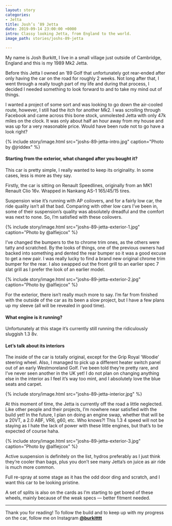 ```yaml
---
layout: story
categories:
- Jetta
title: Josh’s ’89 Jetta
date: 2019-09-14 23:00:00 +0000
intro: Classy looking Jetta, from England to the world.
image_path: stories/joshs-89-jetta

---
```

My name is Josh Burkitt, I live in a small village just outside of Cambridge, England and this is my 1989 Mk2 Jetta.

Before this Jetta I owned an ’89 Golf that unfortunately got rear-ended after only having the car on the road for roughly 2 weeks. Not long after that, I went through a really tough part of my life and during that process, I decided I needed something to look forward to and to take my mind out of things.

I wanted a project of some sort and was looking to go down the air-cooled route, however, I still had the itch for another Mk2. I was scrolling through Facebook and came across this bone stock, unmolested Jetta with only 47k miles on the clock. It was only about half an hour away from my house and was up for a very reasonable price. Would have been rude not to go have a look right?

{% include story/image.html src="joshs-89-jetta-intro.jpg" caption="Photo by @jriddex" %}

#### Starting from the exterior, what changed after you bought it?

This car is pretty simple, I really wanted to keep its originality. In some cases, less is more as they say.

Firstly, the car is sitting on Renault Speedlines, originally from an MK1 Renault Clio 16v. Wrapped in Nankang AS-1 165/45/15 tires.

Suspension wise it’s running with AP coilovers, and for a fairly low car, the ride quality isn’t all that bad. Comparing with other low cars I’ve been in, some of their suspension’s quality was absolutely dreadful and the comfort was next to none. So, I’m satisfied with these coilovers.

{% include story/image.html src="joshs-89-jetta-exterior-1.jpg" caption="Photo by @alfiejcox" %}

I’ve changed the bumpers to the to chrome trim ones, as the others were tatty and scratched. By the looks of things, one of the previous owners had backed into something and dented the rear bumper so it was a good excuse to get a new pair. I was really lucky to find a brand new original chrome trim bumper for the rear. I also swapped out the front grill to an earlier spec 7 slat grill as I prefer the look of an earlier model.

{% include story/image.html src="joshs-89-jetta-exterior-2.jpg" caption="Photo by @alfiejcox" %}

For the exterior, there isn’t really much more to say. I’m far from finished with the outside of the car as its been a slow project, but I have a few plans up my sleeve (all will be revealed in good time).

#### What engine is it running?

Unfortunately at this stage it’s currently still running the ridiculously sluggish 1.3 8v.

#### Let’s talk about its interiors

The inside of the car is totally original, except for the Grip Royal ‘Woodie’ steering wheel. Also, I managed to pick up a different heater switch panel out of an early Westmoreland Golf. I’ve been told they’re pretty rare, and I’ve never seen another in the UK yet! I do not plan on changing anything else in the interior as I feel it’s way too mint, and I absolutely love the blue seats and carpet.

{% include story/image.html src="joshs-89-jetta-interior.jpg" %}

At this moment of time, the Jetta is currently off the road a little neglected. Like other people and their projects, I’m nowhere near satisfied with the build yet! In the future, I plan on doing an engine swap, whether that will be a 20VT, a 2.0 ABF, VR6, g60, etc. Who knows?! This 1.3 4 speed will not be staying as I hate the lack of power with these little engines, but that’s to be expected of course haha.

{% include story/image.html src="joshs-89-jetta-exterior-3.jpg" caption="Photo by @alfiejcox" %}

Active suspension is definitely on the list, hydros preferably as I just think they’re cooler than bags, plus you don’t see many Jetta’s on juice as air ride is much more common.

Full re-spray at some stage as it has the odd door ding and scratch, and I want this car to be looking pristine.

A set of splits is also on the cards as I’m starting to get bored of these wheels, mainly because of the weak specs — better fitment needed.

***

Thank you for reading! To follow the build and to keep up with my progress on the car, follow me on Instagram [**@burkitttt**](https://www.instagram.com/burkitttt/)